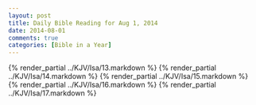 ```yaml
---
layout: post
title: Daily Bible Reading for Aug 1, 2014
date: 2014-08-01
comments: true
categories: [Bible in a Year]
---
```

{% render_partial ../KJV/Isa/13.markdown %}
{% render_partial ../KJV/Isa/14.markdown %}
{% render_partial ../KJV/Isa/15.markdown %}
{% render_partial ../KJV/Isa/16.markdown %}
{% render_partial ../KJV/Isa/17.markdown %}
